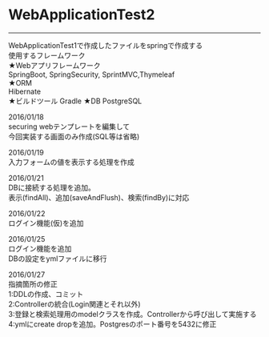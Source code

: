 # WebApplicationTest2



-------------------------------------------------------------------  
WebApplicationTest1で作成したファイルをspringで作成する  
使用するフレームワーク  
★Webアプリフレームワーク  
SpringBoot, SpringSecurity, SprintMVC,Thymeleaf  
★ORM  
Hibernate  
★ビルドツール
Gradle 
★DB
PostgreSQL

2016/01/18  
securing webテンプレートを編集して  
今回実装する画面のみ作成(SQL等は省略)  

2016/01/19  
入力フォームの値を表示する処理を作成  
  
2016/01/21  
DBに接続する処理を追加。  
表示(findAll)、追加(saveAndFlush)、検索(findBy)に対応  
  
2016/01/22  
ログイン機能(仮)を追加  
  
2016/01/25  
ログイン機能を追加  
DBの設定をymlファイルに移行  


2016/01/27  
指摘箇所の修正  
1:DDLの作成、コミット  
2:Controllerの統合(Login関連とそれ以外)  
3:登録と検索処理用のmodelクラスを作成。Controllerから呼び出して実施する  
4:ymlにcreate dropを追加。Postgresのポート番号を5432に修正  
